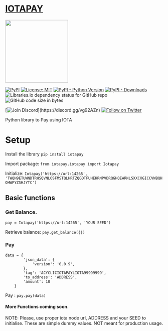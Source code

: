 # [IOTAPAY](https://iotapay.dev/)

<img src="https://i.imgur.com/XVMqjeA.png" width="200">

[![PyPI](https://img.shields.io/pypi/v/iotapay.svg)](https://pypi.org/project/iotapay/) 
[![License: MIT](https://img.shields.io/badge/License-MIT-yellow.svg)](https://opensource.org/licenses/MIT) 
[![PyPI - Python Version](https://img.shields.io/pypi/pyversions/iotapay.svg)](https://www.python.org/downloads/) 
[![PyPI - Downloads](https://img.shields.io/pypi/dm/iotapay.svg)](https://pypi.org/project/iotapay/)
![Libraries.io dependency status for GitHub repo](https://img.shields.io/librariesio/github/acycliclabs/iotapay-py)
![GitHub code size in bytes](https://img.shields.io/github/languages/code-size/acycliclabs/iotapay-py)

[![Join Discord](https://img.shields.io/discord/417944032111493152?logo=discord&label=join%20discord")](https://discord.gg/vg92AZn)
[![Follow on Twitter](https://img.shields.io/twitter/follow/acycliclabs?style=social&logo=twitter)](https://twitter.com/intent/follow?screen_name=acycliclabs)

Python library to Pay using IOTA

# Setup

Install the library `pip install iotapay`

Import package: `from iotapay.iotapay import Iotapay`

Initialize: `Iotapay('https://url:14265', 'TWQH9ETUWNDTRHSQVNLOSFMSTQLHRTZQGDTFUHEKRNPVDRQGHQEARNLSXXCXGICCVWBQHOHWPYZSHJYTC')`

## Basic functions

### Get Balance.
`pay = Iotapay('https://url:14265', 'YOUR SEED')`

Retrieve balance: `pay.get_balance({})`


### Pay

```
data = {
        'json_data': {
            'version': '0.0.9',
        },
        'tag': 'ACYCLICIOTAPAYLIOTA99999999',
        'to_address': 'ADDRESS',
        'amount': 10
    }
```

Pay : `pay.pay(data)`


#### More Functions coming soon.

NOTE: Please, use proper iota node url, ADDRESS and your SEED to initialise. These are simple dummy values. NOT meant for production usage.
